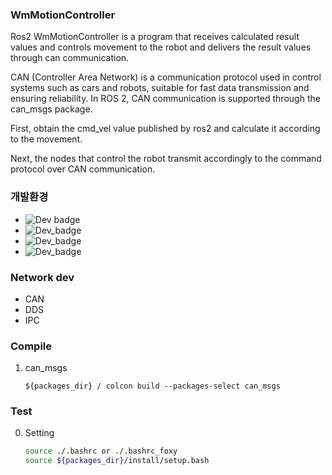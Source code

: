 ### WmMotionController
Ros2 WmMotionController is a program that receives calculated result values and controls movement to the robot and delivers the result values through can communication.

CAN (Controller Area Network) is a communication protocol used in control systems such as cars and robots, suitable for fast data transmission and ensuring reliability. In ROS 2, CAN communication is supported through the can_msgs package.

First, obtain the cmd_vel value published by ros2 and calculate it according to the movement.

Next, the nodes that control the robot transmit accordingly to the command protocol over CAN communication.

### 개발환경
* ![Dev badge](https://img.shields.io/badge/ROS2-Foxy-orange?style=flat&logo=ROS&logoColor=white)
* ![Dev_badge](https://img.shields.io/badge/Ubuntu-20.04-brightgreen?style=flat&logo=Ubuntu&logoColor=white)
* ![Dev_badge](https://img.shields.io/badge/HardWare-NUC12-lightgrey)
* ![Dev_badge](https://img.shields.io/badge/Robot-Wabot3-blue)

### Network dev
* CAN
* DDS
* IPC

### Compile
1. can_msgs
    ```
    ${packages_dir} / colcon build --packages-select can_msgs
    ```

### Test
0. Setting
    ```bash
    source ./.bashrc or ./.bashrc_foxy
    source ${packages_dir}/install/setup.bash
    ```


    

